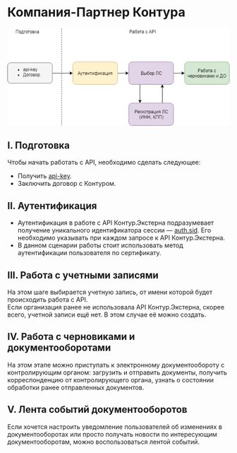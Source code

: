 # Компания-Партнер Контура
![Схема](/images/Партнер%20без%20КЦР.jpg)

## I. Подготовка
Чтобы начать работать с API, необходимо сделать следующее:
* Получить [api-key](/manuals/api-key.md).
* Заключить договор с Контуром.

## II. Аутентификация
* Аутентификация в работе с API Контур.Экстерна подразумевает получение уникального идентификатора сессии — [auth.sid](https://github.com/skbkontur/extern-api-docs/blob/master/manuals/auth.sid.md). Его необходимо указывать при каждом запросе к API Контур.Экстерна.   
* В данном сценарии работы стоит использовать метод аутентификации пользователя по сертификату.

## III. Работа с учетными записями
На этом шаге выбирается учетную запись, от имени которой будет происходить работа с API.  
Если организация ранее не использовала API Контур.Экстерна, скорее всего, учетной записи ещё нет. В этом случае её можно создать.

## IV. Работа с черновиками и документооборотами
На этом этапе можно приступать к электронному документообороту с контролирующим органом: загрузить и отправить документы, получить корреспонденцию от контролирующего органа, узнать о состоянии обработки ранее отправленных документов.

## V. Лента событий документооборотов
Если хочется настроить уведомление пользователей об изменениях в документооборотах или просто получать новости по интересующим документооборотам, можно воспользоваться лентой событий.

